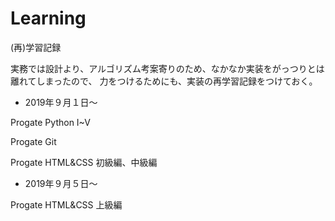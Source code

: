 # Learning
(再)学習記録

実務では設計より、アルゴリズム考案寄りのため、なかなか実装をがっつりとは離れてしまったので、
力をつけるためにも、実装の再学習記録をつけておく。



- 2019年９月１日～

Progate Python I~V

Progate Git

Progate HTML&CSS 初級編、中級編

- 2019年９月５日～

Progate HTML&CSS 上級編
